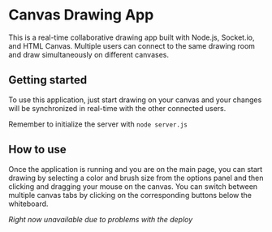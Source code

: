 # Canvas Drawing App

This is a real-time collaborative drawing app built with Node.js, Socket.io, and HTML Canvas. Multiple users can connect to the same drawing room and draw simultaneously on different canvases.

## Getting started
To use this application, just start drawing on your canvas and your changes will be synchronized in real-time with the other connected users.

Remember to initialize the server with ```node server.js``` 

## How to use
Once the application is running and you are on the main page, you can start drawing by selecting a color and brush size from the options panel and then clicking and dragging your mouse on the canvas. You can switch between multiple canvas tabs by clicking on the corresponding buttons below the whiteboard.

*Right now unavailable due to problems with the deploy*
